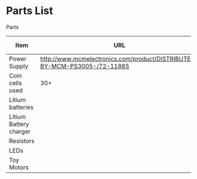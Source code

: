 # Parts List

Parts

| Item | URL | Quantity | Per person |
| --- | --- | --- | --- |
| Power Supply |http://www.mcmelectronics.com/product/DISTRIBUTED-BY-MCM-PS3005-/72-11885 | 1 | For class |
| Coin cells used | 30+ ||
| Litium batteries | | |
| Litium Battery charger | | ||
| Resistors | | ||
| LEDs | | ||
| Toy Motors | | | |



